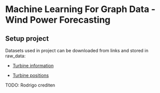 # Machine Learning For Graph Data - Wind Power Forecasting


## Setup project
Datasets used in project can be downloaded from links and stored in raw_data:

 - [Turbine information](https://bj.bcebos.com/v1/ai-studio-online/85b5cb4eea5a4f259766f42a448e2c04a7499c43e1ae4cc28fbdee8e087e2385?responseContentDisposition=attachment%253B%2520filename%253Dwtbdata_245days.csv&authorization=bce-auth-v1%252F0ef6765c1e494918bc0d4c3ca3e5c6d1%252F2022-05-05T14%253A17%253A03Z%252F-1%252F%252F5932bfb6aa3af1bcfb467bf2a4a6877f8823fe96c6f4fd0d4a3caa722354e3ac)

 - [Turbine positions](https://bj.bcebos.com/v1/ai-studio-online/e927ce742c884955bf2a667929d36b2ef41c572cd6e245fa86257ecc2f7be7bc?responseContentDisposition=attachment%253B%2520filename%253Dsdwpf_baidukddcup2022_turb_location.CSV&authorization=bce-auth-v1%252F0ef6765c1e494918bc0d4c3ca3e5c6d1%252F2022-04-11T08%253A27%253A09Z%252F-1%252F%252Fcf377452dbd186873680f2f0fe39200b3de86083a036da220ab8a02abc5a8032)

 TODO: Rodrigo crediten